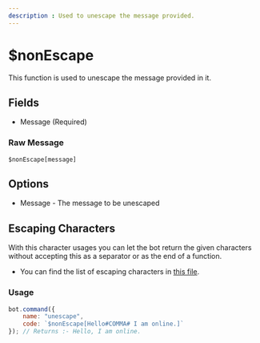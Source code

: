 ```yaml
---
description : Used to unescape the message provided.
---
```


# $nonEscape
This function is used to unescape the message provided in it.

## Fields
- Message (Required)

### Raw Message
`$nonEscape[message]`

## Options
- Message - The message to be unescaped

## Escaping Characters 
With this character usages you can let the bot return the given characters 
without accepting this as a separator or as the end of a function.  

- You can find the list of escaping characters in [this file](../guide/begin/character-escaping.md).


### Usage

```js
bot.command({
    name: "unescape",
    code: `$nonEscape[Hello#COMMA# I am online.]`
}); // Returns :- Hello, I am online.
```

